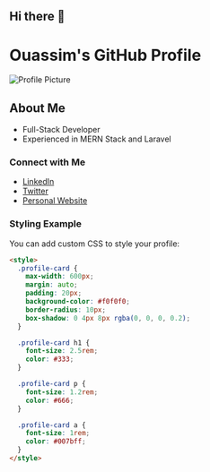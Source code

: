 ## Hi there 👋

# Ouassim's GitHub Profile

![Profile Picture](https://via.placeholder.com/150)

## About Me
- Full-Stack Developer
- Experienced in MERN Stack and Laravel

### Connect with Me
- [LinkedIn](https://www.linkedin.com/in/ouassim/)
- [Twitter](https://twitter.com/ouassim_dev)
- [Personal Website](https://ouassim.dev)

### Styling Example
You can add custom CSS to style your profile:
```html
<style>
  .profile-card {
    max-width: 600px;
    margin: auto;
    padding: 20px;
    background-color: #f0f0f0;
    border-radius: 10px;
    box-shadow: 0 4px 8px rgba(0, 0, 0, 0.2);
  }

  .profile-card h1 {
    font-size: 2.5rem;
    color: #333;
  }

  .profile-card p {
    font-size: 1.2rem;
    color: #666;
  }

  .profile-card a {
    font-size: 1rem;
    color: #007bff;
  }
</style>
